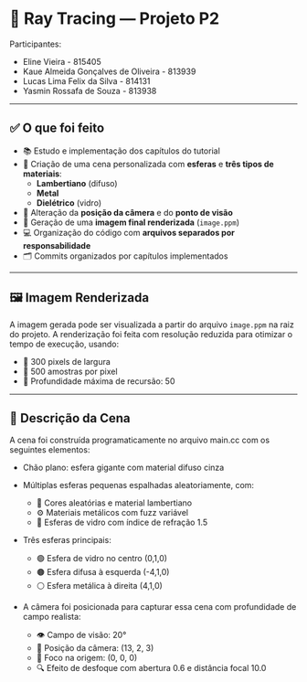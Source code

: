 # 🧠 Ray Tracing — Projeto P2

Participantes:
- Eline Vieira - 815405
- Kaue Almeida Gonçalves de Oliveira - 813939
- Lucas Lima Felix da Silva - 814131
- Yasmin Rossafa de Souza - 813938

---

## ✅ O que foi feito

- 📚 Estudo e implementação dos capítulos do tutorial
- 🔵 Criação de uma cena personalizada com **esferas** e **três tipos de materiais**:
  - **Lambertiano** (difuso)
  - **Metal**
  - **Dielétrico** (vidro)
- 🎥 Alteração da **posição da câmera** e do **ponto de visão**
- 💾 Geração de uma **imagem final renderizada** (`image.ppm`)
- 💻 Organização do código com **arquivos separados por responsabilidade**
- 🗂️ Commits organizados por capítulos implementados

---

## 🖼️ Imagem Renderizada

A imagem gerada pode ser visualizada a partir do arquivo `image.ppm` na raiz do projeto. A renderização foi feita com resolução reduzida para otimizar o tempo de execução, usando:
- 📐 300 pixels de largura
- 🎯 500 amostras por pixel
- 🔁 Profundidade máxima de recursão: 50

 ---

## 📸 Descrição da Cena
A cena foi construída programaticamente no arquivo main.cc com os seguintes elementos:

- Chão plano: esfera gigante com material difuso cinza

- Múltiplas esferas pequenas espalhadas aleatoriamente, com:
  - 🎨 Cores aleatórias e material lambertiano
  - ⚙️ Materiais metálicos com fuzz variável
  - 💎 Esferas de vidro com índice de refração 1.5

- Três esferas principais:
  - 🟢 Esfera de vidro no centro (0,1,0)
  - 🟤 Esfera difusa à esquerda (-4,1,0)
  - ⚪ Esfera metálica à direita (4,1,0)

- A câmera foi posicionada para capturar essa cena com profundidade de campo realista:
  - 👁️ Campo de visão: 20°
  - 📍 Posição da câmera: (13, 2, 3)
  - 🎯 Foco na origem: (0, 0, 0)
  - 🔍 Efeito de desfoque com abertura 0.6 e distância focal 10.0 


